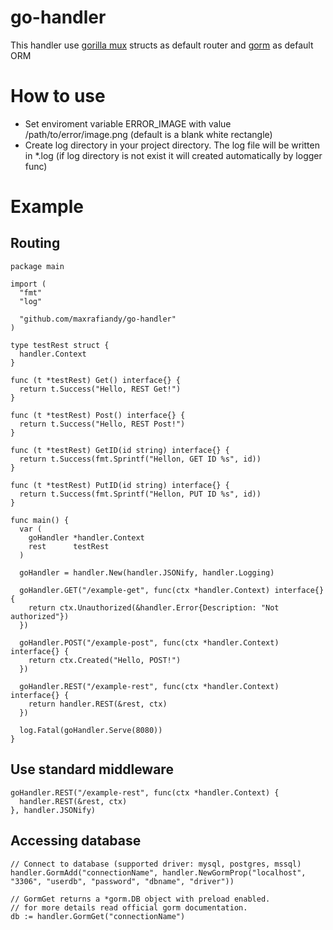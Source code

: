 # go-handler
This handler use [gorilla mux](https://github.com/gorilla/mux) structs as default router and [gorm](https://github.com/jinzhu/gorm) as default ORM

# How to use
- Set enviroment variable ERROR_IMAGE with value /path/to/error/image.png (default is a blank white rectangle)
- Create log directory in your project directory. The log file will be written in *.log (if log directory is not exist it will created automatically by logger func)

# Example
## Routing
```
package main

import (
  "fmt"
  "log"

  "github.com/maxrafiandy/go-handler"
)

type testRest struct {
  handler.Context
}

func (t *testRest) Get() interface{} {
  return t.Success("Hello, REST Get!")
}

func (t *testRest) Post() interface{} {
  return t.Success("Hello, REST Post!")
}

func (t *testRest) GetID(id string) interface{} {
  return t.Success(fmt.Sprintf("Hellon, GET ID %s", id))
}

func (t *testRest) PutID(id string) interface{} {
  return t.Success(fmt.Sprintf("Hellon, PUT ID %s", id))
}

func main() {
  var (
    goHandler *handler.Context
    rest      testRest
  )

  goHandler = handler.New(handler.JSONify, handler.Logging)

  goHandler.GET("/example-get", func(ctx *handler.Context) interface{} {
    return ctx.Unauthorized(&handler.Error{Description: "Not authorized"})
  })

  goHandler.POST("/example-post", func(ctx *handler.Context) interface{} {
    return ctx.Created("Hello, POST!")
  })

  goHandler.REST("/example-rest", func(ctx *handler.Context) interface{} {
    return handler.REST(&rest, ctx)
  })

  log.Fatal(goHandler.Serve(8080))
}
```
## Use standard middleware
```
goHandler.REST("/example-rest", func(ctx *handler.Context) {
  handler.REST(&rest, ctx)
}, handler.JSONify)
```
## Accessing database
```
// Connect to database (supported driver: mysql, postgres, mssql)
handler.GormAdd("connectionName", handler.NewGormProp("localhost", "3306", "userdb", "password", "dbname", "driver"))

// GormGet returns a *gorm.DB object with preload enabled.
// for more details read official gorm documentation.
db := handler.GormGet("connectionName")
```
